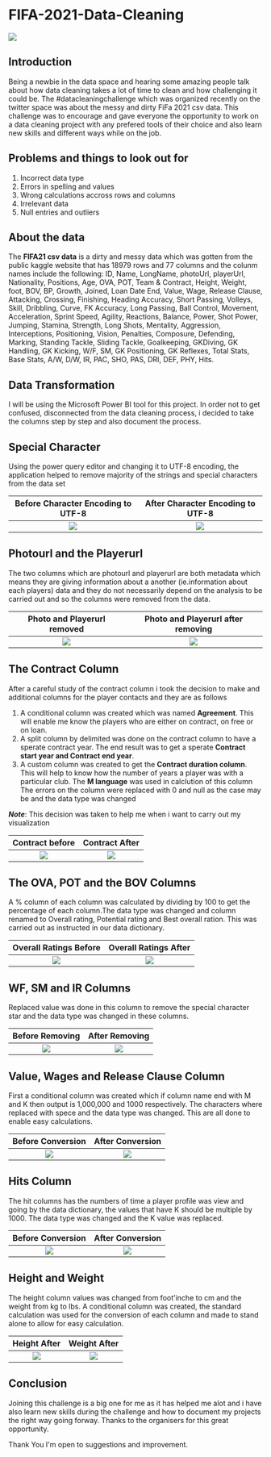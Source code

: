 # FIFA-2021-Data-Cleaning

![](use.png)

## Introduction

Being a newbie in the data space and hearing some amazing people talk about how data cleaning takes a lot of time to clean and how challenging it could be.
The #datacleaningchallenge which was organized recently on the twitter space was about the messy and dirty FiFa 2021 csv data. This challenge was to encourage and gave everyone the opportunity to work on a data cleaning project with any prefered tools of their choice and also learn new skills and different ways while on the job.

## Problems and things to look out for
1. Incorrect data type
2. Errors in spelling and values
3. Wrong calculations accross rows and columns
4. Irrelevant data
5. Null entries and outliers

## About the data
The **FIFA21 csv data** is a dirty and messy data which was gotten from the public kaggle website that has 18979 rows and 77 columns and the colunm names include the following: ID, Name, LongName, photoUrl, playerUrl, Nationality, Positions, Age, OVA, POT, Team & Contract, Height, Weight, foot, BOV, BP, Growth, Joined, Loan Date End, Value, Wage, Release Clause, Attacking, Crossing, Finishing, Heading Accuracy, Short Passing, Volleys, Skill, Dribbling, Curve, FK Accuracy, Long Passing, Ball Control, Movement, Acceleration, Sprint Speed, Agility, Reactions, Balance, Power, Shot Power, Jumping, Stamina, Strength, Long Shots, Mentality, Aggression, Interceptions, Positioning, Vision, Penalties, Composure, Defending, Marking, Standing Tackle, Sliding Tackle, Goalkeeping, GKDiving, GK Handling, GK Kicking, W/F, SM, GK Positioning, GK Reflexes, Total Stats, Base Stats, A/W, D/W, IR, PAC, SHO, PAS, DRI, DEF, PHY, Hits. 

## Data Transformation

I will be using the Microsoft Power BI tool for this project. In order not to get confused, disconnected from the data cleaning process, i decided  to take the columns step by step and also document the process.


## Special Character

Using the power query editor and changing it to UTF-8 encoding, the application helped to remove majority of the strings and special characters from the data set

Before Character Encoding to UTF-8     |  After Character Encoding to UTF-8               
:-------------------------------------:|:------------------------------------:
![](Csvfile.png)                       |  ![](Queryeditor.png)

## Photourl and the Playerurl

The two columns which are photourl and playerurl are both metadata which means they are giving information about a another (ie.information about each players) data and they do not necessarily depend on the analysis to be carried out and so the columns were removed from the data.

Photo and Playerurl removed   | Photo and Playerurl after removing
:----------------------------:|:------------------------------------:
![](PhotoPlayerurlBefore.png) | ![](PhotoPlayerurlafter.png)

## The Contract Column

After a careful study of the contract column i took the decision to make and additional columns for the player contacts and they are as follows 
1.  A conditional column was created which was named **Agreement**. This will enable me know the players who are either on contract, on free or on loan.
2.  A split column by delimited was done on the contract column to have a sperate contract year. The end result was to get a sperate **Contract start year and Contract end year**.
3.  A custom column was created to get the **Contract duration column**. This will help to know how the number of years a player was with a particular club.
The **M language** was used in calclution of this column
The errors on the column were replaced with 0 and null as the case may be and the data type was changed

**_Note_**: This decision was taken to help me when i want to carry out my visualization

Contract before          |  Contract After
:-----------------------:|:-----------------------:
![](Contractbefore.png)  | ![](ContractAfter.png)

## The OVA, POT and the BOV Columns

A % column of each column was calculated by dividing by 100 to get the percentage of each column.The data type was changed and column renamed to Overall rating, Potential rating and Best overall ration. This was carried out as instructed in our data dictionary.

Overall Ratings Before   |  Overall Ratings After
:-----------------------:|:-------------------------:
![](OvaPotbefore.png)    | ![](OvaPotAfter.png)    

## WF, SM and IR Columns

Replaced value was done in this column to remove the special character star and the data type was changed in these columns.

Before Removing       |   After Removing
:--------------------:|:-------------------:
![](WFSMbefore.png)   | ![](WFSMafter.png)

## Value, Wages and Release Clause Column

First a conditional column was created which if column name end with M and K then output is 1,000,000 and 1000 respectively. The characters where replaced with spece and the data type was changed. This are all done to enable easy calculations.

Before Conversion                      | After Conversion
:-------------------------------------:|:------------------:
![](Valuewagesreleaseclausebefore.png) | ![](Valuewagesreleaseclauseafter.png)

## Hits Column

The hit columns has the numbers of time a player profile was view and going by the data dictionary, the values that have K should be multiple by 1000. The data type was changed and the K value was replaced.
 
Before Conversion         |   After Conversion
:------------------------:|:-------------------:
![](HitsBefore.png)       | ![](Hitsafter.png)

## Height and Weight

The height column values was changed from foot'inche to cm and the weight from kg to lbs. A conditional column was created, the standard calculation was used for the conversion of each column and made to stand alone to allow for easy calculation.

Height After         |   Weight After
:-------------------:|:---------------------:
![](HeightAfter.png) | ![](WeightAfter.png)

## Conclusion

Joining this challenge is a big one for me as it has helped me alot and i have also learn new skills during the challenge and how to document my projects the right way going forway. Thanks to the organisers for this great opportunity.

Thank You 
I'm open to suggestions and improvement.








